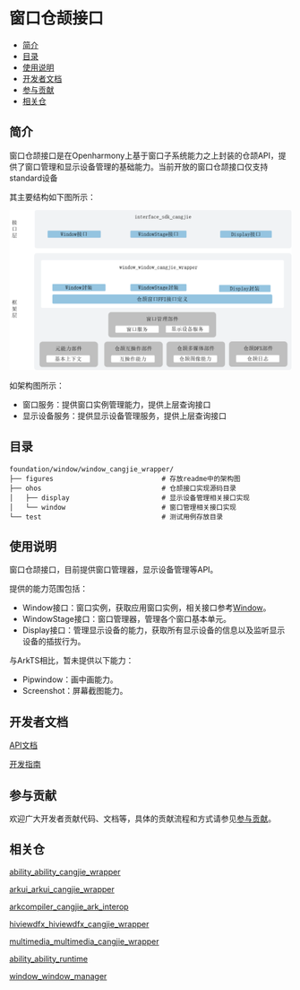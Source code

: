 # 窗口仓颉接口<a name="ZH-CN_TOPIC_0000001076213364"></a>

-   [简介](#section15701932113019)
-   [目录](#section1791423143211)
-   [使用说明](#section171384529150)
-   [开发者文档](#section171384529152)
-   [参与贡献](#section171384529153)
-   [相关仓](#section171384529156)

## 简介<a name="section15701932113019"></a>

窗口仓颉接口是在Openharmony上基于窗口子系统能力之上封装的仓颉API，提供了窗口管理和显示设备管理的基础能力。当前开放的窗口仓颉接口仅支持standard设备

其主要结构如下图所示：

![仓颉window封装层](./figures/window_window_cangjie_wrapper.png)

如架构图所示：

- 窗口服务：提供窗口实例管理能力，提供上层查询接口
- 显示设备服务：提供显示设备管理服务，提供上层查询接口

## 目录<a name="section1791423143211"></a>
```
foundation/window/window_cangjie_wrapper/
├── figures                           # 存放readme中的架构图
├── ohos                              # 仓颉接口实现源码目录
│   ├── display                       # 显示设备管理相关接口实现
│   └── window                        # 窗口管理相关接口实现
└── test                              # 测试用例存放目录
```

## 使用说明<a name="section171384529150"></a>

窗口仓颉接口，目前提供窗口管理器，显示设备管理等API。

提供的能力范围包括：
- Window接口：窗口实例，获取应用窗口实例，相关接口参考[Window](https://gitcode.com/openharmony-sig/arkcompiler_cangjie_ark_interop/blob/master/doc/API_Reference/source_zh_cn/arkui-cj/cj-apis-window.md)。
- WindowStage接口：窗口管理器，管理各个窗口基本单元。
- Display接口：管理显示设备的能力，获取所有显示设备的信息以及监听显示设备的插拔行为。

与ArkTS相比，暂未提供以下能力：
- Pipwindow：画中画能力。
- Screenshot：屏幕截图能力。

## 开发者文档<a name="section171384529152"></a>

[API文档](https://gitcode.com/openharmony-sig/arkcompiler_cangjie_ark_interop/blob/master/doc/API_Reference/source_zh_cn/arkui-cj/cj-apis-window.md)

[开发指南](https://gitcode.com/openharmony-sig/arkcompiler_cangjie_ark_interop/blob/master/doc/Dev_Guide/summary_cjnative_ohos.md)

## 参与贡献<a name="section171384529153"></a>

欢迎广大开发者贡献代码、文档等，具体的贡献流程和方式请参见[参与贡献](https://gitcode.com/openharmony/docs/blob/master/zh-cn/contribute/%E5%8F%82%E4%B8%8E%E8%B4%A1%E7%8C%AE.md)。

## 相关仓<a name="section171384529156"></a>

[ability_ability_cangjie_wrapper](https://gitcode.com/openharmony-sig/ability_ability_cangjie_wrapper)

[arkui_arkui_cangjie_wrapper](https://gitcode.com/openharmony-sig/arkui_arkui_cangjie_wrapper)

[arkcompiler_cangjie_ark_interop](https://gitcode.com/openharmony-sig/arkcompiler_cangjie_ark_interop)

[hiviewdfx_hiviewdfx_cangjie_wrapper](https://gitcode.com/openharmony-sig/hiviewdfx_hiviewdfx_cangjie_wrapper)

[multimedia_multimedia_cangjie_wrapper](https://gitcode.com/openharmony-sig/multimedia_multimedia_cangjie_wrapper)

[ability_ability_runtime](https://gitee.com/openharmony/ability_ability_runtime)

[window_window_manager](https://gitee.com/openharmony/window_window_manager)
